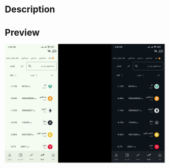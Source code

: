 # Description
<p></p>

# Preview
<img   alt="Screenshot 2023-08-23 at 4 11 00 PM" src="photo19466080075.jpg">
